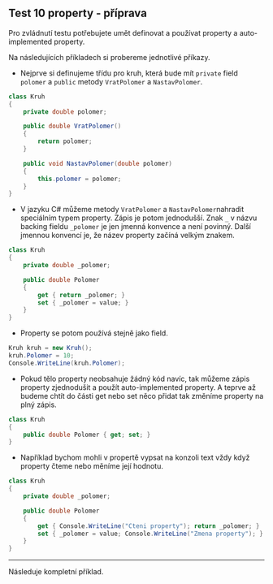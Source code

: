 Test 10 property - příprava 
---
Pro zvládnutí testu potřebujete umět definovat a používat property a auto-implemented property. 

Na následujících příkladech si probereme jednotlivé příkazy. 

* Nejprve si definujeme třídu pro kruh, která bude mít `private` field `polomer` a `public` metody `VratPolomer` a `NastavPolomer`.
```cs 
class Kruh
{
    private double polomer;

    public double VratPolomer()
    {
        return polomer;
    }

    public void NastavPolomer(double polomer)
    {
        this.polomer = polomer;
    }
}
```
* V jazyku C# můžeme metody `VratPolomer` a `NastavPolomer`nahradit speciálním typem property. Zápis je potom jednodušší. Znak `_` v názvu backing fieldu `_polomer` je jen jmenná konvence a není povinný. Další jmennou konvencí je, že název property začíná velkým znakem.
```cs 
class Kruh
{
    private double _polomer;

    public double Polomer
    {
        get { return _polomer; }
        set { _polomer = value; }
    }
}
```
* Property se potom používá stejně jako field.
```cs 
Kruh kruh = new Kruh();
kruh.Polomer = 10;
Console.WriteLine(kruh.Polomer);
```
* Pokud tělo property neobsahuje žádný kód navíc, tak můžeme zápis property zjednodušit a použít auto-implemented property. A teprve až budeme chtít do části get nebo set něco přidat tak změníme property na plný zápis.
```cs 
class Kruh
{
    public double Polomer { get; set; }
}
```
* Například bychom mohli v propertě vypsat na konzoli text vždy když property čteme nebo měníme její hodnotu.
```cs 
class Kruh
{
    private double _polomer;

    public double Polomer
    {
        get { Console.WriteLine("Cteni property"); return _polomer; }
        set { _polomer = value; Console.WriteLine("Zmena property"); }
    }
}
```
---
Následuje kompletní příklad.